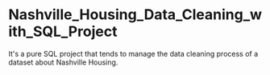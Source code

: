 # Nashville_Housing_Data_Cleaning_with_SQL_Project
It's a pure SQL project that tends to manage the data cleaning process of a dataset about Nashville Housing.
